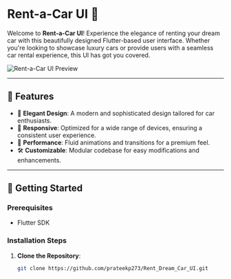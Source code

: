 # Rent-a-Car UI 🚗

Welcome to **Rent-a-Car UI**! Experience the elegance of renting your dream car with this beautifully designed Flutter-based user interface. Whether you're looking to showcase luxury cars or provide users with a seamless car rental experience, this UI has got you covered.

![Rent-a-Car UI Preview](img_preview.png)

---

## 🌟 **Features**

- 🎨 **Elegant Design**: A modern and sophisticated design tailored for car enthusiasts.
- 📱 **Responsive**: Optimized for a wide range of devices, ensuring a consistent user experience.
- 🚀 **Performance**: Fluid animations and transitions for a premium feel.
- 🛠 **Customizable**: Modular codebase for easy modifications and enhancements.

---

## 🚀 **Getting Started**

### **Prerequisites**
- Flutter SDK

### **Installation Steps**
1. **Clone the Repository**:
   ```bash
   git clone https://github.com/prateekp273/Rent_Dream_Car_UI.git

